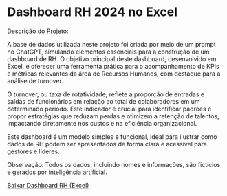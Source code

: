 # Dashboard RH 2024 no Excel

Descrição do Projeto:

A base de dados utilizada neste projeto foi criada por meio de um prompt no ChatGPT, simulando elementos essenciais para a construção de um dashboard de RH. 
O objetivo principal deste dashboard, desenvolvido em Excel, é oferecer uma ferramenta prática para o acompanhamento de KPIs e métricas relevantes da área 
de Recursos Humanos, com destaque para a análise de turnover.

O turnover, ou taxa de rotatividade, reflete a proporção de entradas e saídas de funcionários em relação ao total de colaboradores em um determinado período. 
Este indicador é crucial para identificar padrões e propor estratégias que reduzam perdas e otimizem a retenção de talentos, impactando diretamente nos 
custos e na eficiência organizacional.

Este dashboard é um modelo simples e funcional, ideal para ilustrar como dados de RH podem ser apresentados de forma clara e acessível para gestores e líderes.

Observação: Todos os dados, incluindo nomes e informações, são fictícios e gerados por inteligência artificial.



[Baixar Dashboard RH (Excel)](https://github.com/GuiPagano04/Dashboard_RH_2024_Excel/raw/main/Dashboard_RH_2024_Excel.xlsm)
